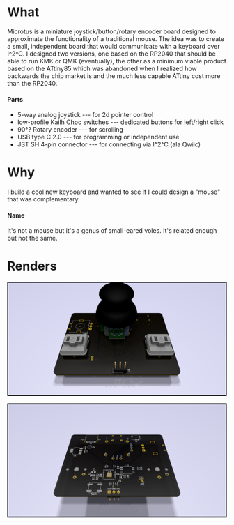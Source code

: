 #  What
Microtus is a miniature joystick/button/rotary encoder board designed to approximate the functionality of a traditional mouse. The idea was to create a small, independent board that would communicate with a keyboard over I^2^C. I designed two versions, one based on the RP2040 that should be able to run KMK or QMK (eventually), the other as a minimum viable product based on the ATtiny85 which was abandoned when I realized how backwards the chip market is and the much less capable ATtiny cost more than the RP2040.
#### Parts

 - 5-way analog joystick --- for 2d pointer control
 - low-profile Kailh Choc switches --- dedicated buttons for left/right click
 - 90°? Rotary encoder --- for scrolling
 - USB type C 2.0 --- for programming or independent use
 - JST SH 4-pin connector --- for connecting via I^2^C (ala Qwiic)

# Why

I build a cool new keyboard and wanted to see if I could design a "mouse" that was complementary.
#### Name
It's not a mouse but it's a genus of small-eared voles. It's related enough but not the same.

# Renders

![Microtus RP2040 Top Render](Microtus-rp2040_top.png)

![Microtus RP2040 Bottom Render](Microtus-rp2040_bottom.png)
